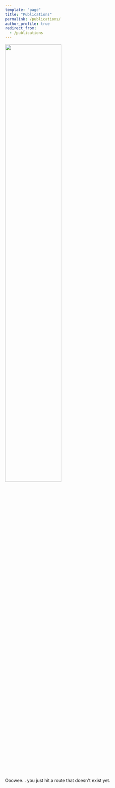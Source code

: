 ```yaml
---
template: "page"
title: "Publications"
permalink: /publications/
author_profile: true
redirect_from:
  - /publications
---
```



<div class="centered">
<img align="centered" class="animated-gif" src="https://tenor.com/view/oooweee-mr-poopy-butthole-mr-pbh-rick-and-morty-rick-morty-gif-15650292.gif" width="60%">
</div>

Ooowee... you just hit a route that doesn't exist yet.
